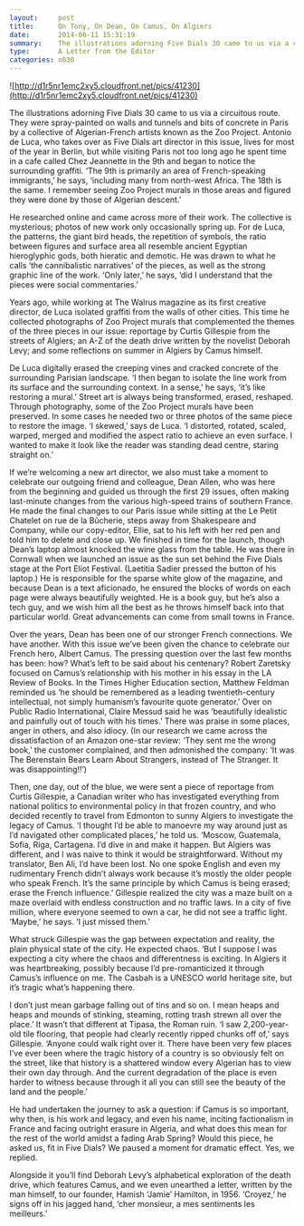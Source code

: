 ```yaml
---
layout:     post
title:      On Tony, On Dean, On Camus, On Algiers
date:       2014-06-11 15:31:19
summary:    The illustrations adorning Five Dials 30 came to us via a circuitous route. They were spray-painted on walls and tunnels and bits of concrete in Paris by a collective of Algerian-French artists known as the Zoo Project.
type:       A Letter from the Editor
categories: n030
---
```


![http://d1r5nr1emc2xy5.cloudfront.net/pics/41230](http://d1r5nr1emc2xy5.cloudfront.net/pics/41230)

The illustrations adorning Five Dials 30 came to us via a circuitous route. They were spray-painted on walls and tunnels and bits of concrete in Paris by a collective of Algerian-French artists known as the Zoo Project. Antonio de Luca, who takes over as Five Dials art director in this issue, lives for most of the year in Berlin, but while visiting Paris not too long ago he spent time in a cafe called Chez Jeannette in the 9th and began to notice the surrounding graffiti. ‘The 9th is primarily an area of French-speaking immigrants,’ he says, ‘including many from north-west Africa. The 18th is the same. I remember seeing Zoo Project murals in those areas and figured they were done by those of Algerian descent.’

He researched online and came across more of their work. The collective is mysterious; photos of new work only occasionally spring up. For de Luca, the patterns, the giant bird heads, the repetition of symbols, the ratio between figures and surface area all resemble ancient Egyptian hieroglyphic gods, both hieratic and demotic. He was drawn to what he calls ‘the cannibalistic narratives’ of the pieces, as well as the strong graphic line of the work. ‘Only later,’ he says, ‘did I understand that the pieces were social commentaries.’

Years ago, while working at The Walrus magazine as its first creative director, de Luca isolated graffiti from the walls of other cities. This time he collected photo­graphs of Zoo Project murals that complemented the themes of the three pieces in our issue: reportage by Curtis Gillespie from the streets of Algiers; an A-Z of the death drive written by the novelist Deborah Levy; and some reflections on summer in Algiers by Camus himself.
 
De Luca digitally erased the creeping vines and cracked concrete of the surrounding Parisian landscape. ‘I then began to isolate the line work from its surface and the surrounding context. In a sense,’ he says, ‘it’s like restoring a mural.’ Street art is always being transformed, erased, reshaped. Through photography, some of the Zoo Project murals have been preserved. In some cases he needed two or three photos of the same piece to restore the image. ‘I skewed,’ says de Luca. ‘I distorted, rotated, scaled, warped, merged and modified the aspect ratio to achieve an even surface. I wanted to make it look like the reader was standing dead centre, staring straight on.’

If we’re welcoming a new art director, we also must take a moment to celebrate our outgoing friend and colleague, Dean Allen, who was here from the beginning and guided us through the first 29 issues, often making last-minute changes from the various high-speed trains of southern France. He made the final changes to our Paris issue while sitting at the Le Petit Chatelet on rue de la Bûcherie, steps away from Shakespeare and Company, while our copy-editor, Ellie, sat to his left with her red pen and told him to delete and close up. We finished in time for the launch, though Dean’s laptop almost knocked the wine glass from the table. He was there in Cornwall when we launched an issue as the sun set behind the Five Dials stage at the Port Eliot Festival. (Laetitia Sadier pressed the button of his laptop.) He is responsible for the sparse white glow of the magazine, and because Dean is a text aficionado, he ensured the blocks of words on each page were always beautifully weighted. He is a book guy, but he’s also a tech guy, and we wish him all the best as he throws himself back into that particular world. Great advancements can come from small towns in France. 

Over the years, Dean has been one of our stronger French connections. We have another. With this issue we’ve been given the chance to celebrate our French hero, Albert Camus. The pressing question over the last few months has been: how? What’s left to be said about his centenary? Robert Zaretsky focused on Camus’s relationship with his mother in his essay in the LA Review of Books. In the Times Higher Education section, Matthew Feldman reminded us ‘he should be remembered as a leading twentieth-century intellectual, not simply humanism’s favourite quote generator.’ Over on Public Radio International, Claire Messud said he was ‘beautifully idealistic and painfully out of touch with his times.’ There was praise in some places, anger in others, and also idiocy. (In our research we came across the dissatisfaction of an Amazon one-star review: ‘They sent me the wrong book,’ the customer complained, and then admonished the company: ‘It was The Berenstain Bears Learn About Strangers, instead of The Stranger. It was disappointing!!’)

Then, one day, out of the blue, we were sent a piece of reportage from Curtis Gillespie, a Canadian writer who has investigated everything from national politics to environmental policy in that frozen country, and who decided recently to travel from Edmonton to sunny Algiers to investigate the legacy of Camus. ‘I thought I’d be able to manoevre my way around just as I’d navigated other complicated places,’ he told us. ‘Moscow, Guatemala, Sofia, Riga, Cartagena. I’d dive in and make it happen. But Algiers was different, and I was naive to think it would be straightforward. Without my translator, Ben Ali, I’d have been lost. No one spoke English and even my rudimentary French didn’t always work because it’s mostly the older people who speak French. It’s the same principle by which Camus is being erased; erase the French influence.’ Gillespie realized the city was a maze built on a maze overlaid with endless construction and no traffic laws. In a city of five million, where everyone seemed to own a car, he did not see a traffic light. ‘Maybe,’ he says. ‘I just missed them.’ 

What struck Gillespie was the gap between expectation and reality, the plain physical state of the city. He expected chaos. ‘But I suppose I was expecting a city where the chaos and differentness is exciting. In Algiers it was heartbreaking, possibly because I’d pre-romanticized it through Camus’s influence on me. The Casbah is a UNESCO world heritage site, but it’s tragic what’s happening there.

I don’t just mean garbage falling out of tins and so on. I mean heaps and heaps and mounds of stinking, steaming, rotting trash strewn all over the place.’ It wasn’t that different at Tipasa, the Roman ruin. ‘I saw 2,200-year-old tile flooring, that people had clearly recently ripped chunks off of,’ says Gillespie. ‘Anyone could walk right over it. There have been very few places I’ve ever been where the tragic history of a country is so obviously felt on the street, like that history is a shattered window every Algerian has to view their own day through. And the current deg­radation of the place is even harder to witness because through it all you can still see the beauty of the land and the people.’

He had undertaken the journey to ask a question: if Camus is so important, why then, is his work and legacy, and even his name, inciting factionalism in France and facing outright erasure in Algeria, and what does this mean for the rest of the world amidst a fading Arab Spring? Would this piece, he asked us, fit in Five Dials? We paused a moment for dramatic effect. Yes, we replied. 

Alongside it you’ll find Deborah Levy’s alphabetical exploration of the death drive, which features Camus, and we even unearthed a letter, written by the man himself, to our founder, Hamish ‘Jamie’ Hamilton, in 1956. ‘Croyez,’ he signs off in his jagged hand, ‘cher monsieur, a mes sentiments les meilleurs.’

